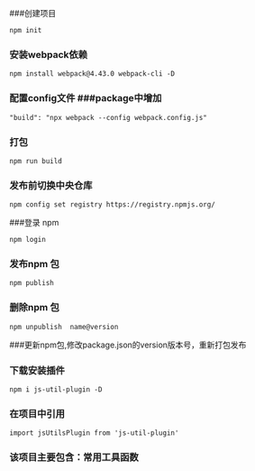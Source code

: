 ###创建项目
````
npm init
````
### 安装webpack依赖
````
npm install webpack@4.43.0 webpack-cli -D
````
### 配置config文件 ###package中增加
```
"build": "npx webpack --config webpack.config.js"
```

### 打包
```
npm run build
```
### 发布前切换中央仓库
```
npm config set registry https://registry.npmjs.org/
```
###登录 npm
```
npm login
```
### 发布npm 包
```
npm publish
```
### 删除npm 包
```
npm unpublish  name@version
```
###更新npm包,修改package.json的version版本号，重新打包发布


### 下载安装插件
```
npm i js-util-plugin -D
```

### 在项目中引用 
```
import jsUtilsPlugin from 'js-util-plugin'

```

### 该项目主要包含：常用工具函数
```
```
